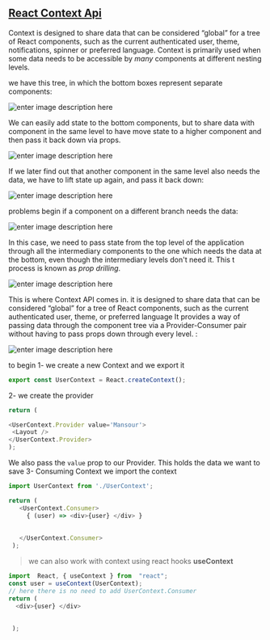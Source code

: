 
## [React Context Api](https://reactjs.org/docs/context.html#before-you-use-context)  
Context is designed to share data that can be considered “global” for a tree of React components, such as the current authenticated user, theme, notifications, spinner or preferred language. 
Context is primarily used when some data needs to be accessible by _many_ components at different nesting levels.

we have this tree, in which the bottom boxes represent separate components:

![enter image description here](https://thepracticaldev.s3.amazonaws.com/i/gevur92qwoxvdjnm12dw.png)

We can easily add state to the bottom components, but to share data with component in the same level to have move state to a higher component and then pass it back down via props.

![enter image description here](https://thepracticaldev.s3.amazonaws.com/i/u20r26dtxyr6ek6krzsb.png)

If we later find out that another component in the same level also needs the data, we have to lift state up again, and pass it back down:

![enter image description here](https://thepracticaldev.s3.amazonaws.com/i/wtlykrxnx8xi12h4wek4.png)

problems begin if a component on a different branch needs the data:

![enter image description here](https://thepracticaldev.s3.amazonaws.com/i/g3xrvthcw24izllvb58w.png)

In this case, we need to pass state from the top level of the application through all the intermediary components to the one which needs the data at the bottom, even though the intermediary levels don't need it. This t process is known as _prop drilling_.

![enter image description here](https://thepracticaldev.s3.amazonaws.com/i/ey25z0hvmy31xiiqqwgq.png)

This is where Context API comes in. 
it  is designed to share data that can be considered “global” for a tree of React components, such as the current authenticated user, theme, or preferred language
It provides a way of passing data through the component tree via a Provider-Consumer pair without having to pass props down through every level. :

![enter image description here](https://thepracticaldev.s3.amazonaws.com/i/ckfpokb2cz3ffmn8238i.png)

to begin 
1- we create a new Context and we export it
```javascript
export const UserContext = React.createContext();
```
2- we create the provider 
```javascript
return (

<UserContext.Provider value='Mansour'>
 <Layout />
</UserContext.Provider>
);
```
We also pass the `value` prop to our Provider. This holds the data we want to save
3-  Consuming Context 
we import the context 
```javascript
import UserContext from './UserContext';


```

 ```js
return (
    <UserContext.Consumer>
      { (user) => <div>{user} </div> }
         
      
    </UserContext.Consumer>
  );
```
> we can also work with context using react hooks **useContext** 
 ```js
 import  React, { useContext } from  "react";
 const user = useContext(UserContext);
 // here there is no need to add UserContext.Consumer
 return (
   <div>{user} </div>         
      
    
  );
  ```